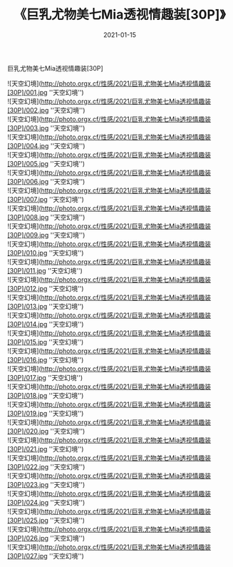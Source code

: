 ﻿---
layout: post
title:  《巨乳尤物美七Mia透视情趣装[30P]》
date:   2021-01-15
img: http://photo.orgx.cf/性感/2021/巨乳尤物美七Mia透视情趣装[30P]/000.jpg
categories: [美女, 性感, 泳衣]
---

巨乳尤物美七Mia透视情趣装[30P]



![天空幻境](http://photo.orgx.cf/性感/2021/巨乳尤物美七Mia透视情趣装[30P]/001.jpg ''天空幻境'') <br>
![天空幻境](http://photo.orgx.cf/性感/2021/巨乳尤物美七Mia透视情趣装[30P]/002.jpg ''天空幻境'') <br>
![天空幻境](http://photo.orgx.cf/性感/2021/巨乳尤物美七Mia透视情趣装[30P]/003.jpg ''天空幻境'') <br>
![天空幻境](http://photo.orgx.cf/性感/2021/巨乳尤物美七Mia透视情趣装[30P]/004.jpg ''天空幻境'') <br>
![天空幻境](http://photo.orgx.cf/性感/2021/巨乳尤物美七Mia透视情趣装[30P]/005.jpg ''天空幻境'') <br>
![天空幻境](http://photo.orgx.cf/性感/2021/巨乳尤物美七Mia透视情趣装[30P]/006.jpg ''天空幻境'') <br>
![天空幻境](http://photo.orgx.cf/性感/2021/巨乳尤物美七Mia透视情趣装[30P]/007.jpg ''天空幻境'') <br>
![天空幻境](http://photo.orgx.cf/性感/2021/巨乳尤物美七Mia透视情趣装[30P]/008.jpg ''天空幻境'') <br>
![天空幻境](http://photo.orgx.cf/性感/2021/巨乳尤物美七Mia透视情趣装[30P]/009.jpg ''天空幻境'') <br>
![天空幻境](http://photo.orgx.cf/性感/2021/巨乳尤物美七Mia透视情趣装[30P]/010.jpg ''天空幻境'') <br>
![天空幻境](http://photo.orgx.cf/性感/2021/巨乳尤物美七Mia透视情趣装[30P]/011.jpg ''天空幻境'') <br>
![天空幻境](http://photo.orgx.cf/性感/2021/巨乳尤物美七Mia透视情趣装[30P]/012.jpg ''天空幻境'') <br>
![天空幻境](http://photo.orgx.cf/性感/2021/巨乳尤物美七Mia透视情趣装[30P]/013.jpg ''天空幻境'') <br>
![天空幻境](http://photo.orgx.cf/性感/2021/巨乳尤物美七Mia透视情趣装[30P]/014.jpg ''天空幻境'') <br>
![天空幻境](http://photo.orgx.cf/性感/2021/巨乳尤物美七Mia透视情趣装[30P]/015.jpg ''天空幻境'') <br>
![天空幻境](http://photo.orgx.cf/性感/2021/巨乳尤物美七Mia透视情趣装[30P]/016.jpg ''天空幻境'') <br>
![天空幻境](http://photo.orgx.cf/性感/2021/巨乳尤物美七Mia透视情趣装[30P]/017.jpg ''天空幻境'') <br>
![天空幻境](http://photo.orgx.cf/性感/2021/巨乳尤物美七Mia透视情趣装[30P]/018.jpg ''天空幻境'') <br>
![天空幻境](http://photo.orgx.cf/性感/2021/巨乳尤物美七Mia透视情趣装[30P]/019.jpg ''天空幻境'') <br>
![天空幻境](http://photo.orgx.cf/性感/2021/巨乳尤物美七Mia透视情趣装[30P]/020.jpg ''天空幻境'') <br>
![天空幻境](http://photo.orgx.cf/性感/2021/巨乳尤物美七Mia透视情趣装[30P]/021.jpg ''天空幻境'') <br>
![天空幻境](http://photo.orgx.cf/性感/2021/巨乳尤物美七Mia透视情趣装[30P]/022.jpg ''天空幻境'') <br>
![天空幻境](http://photo.orgx.cf/性感/2021/巨乳尤物美七Mia透视情趣装[30P]/023.jpg ''天空幻境'') <br>
![天空幻境](http://photo.orgx.cf/性感/2021/巨乳尤物美七Mia透视情趣装[30P]/024.jpg ''天空幻境'') <br>
![天空幻境](http://photo.orgx.cf/性感/2021/巨乳尤物美七Mia透视情趣装[30P]/025.jpg ''天空幻境'') <br>
![天空幻境](http://photo.orgx.cf/性感/2021/巨乳尤物美七Mia透视情趣装[30P]/026.jpg ''天空幻境'') <br>
![天空幻境](http://photo.orgx.cf/性感/2021/巨乳尤物美七Mia透视情趣装[30P]/027.jpg ''天空幻境'') <br>
